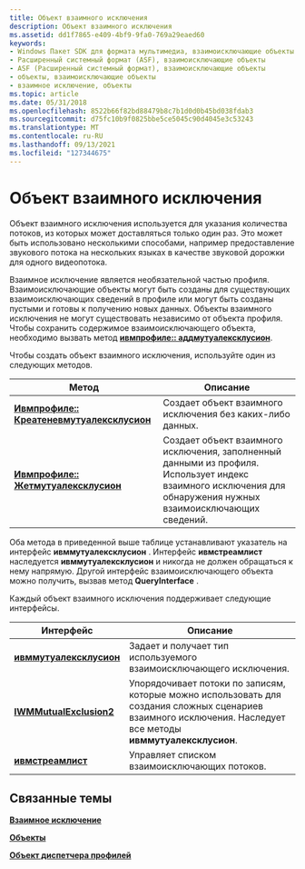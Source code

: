```yaml
---
title: Объект взаимного исключения
description: Объект взаимного исключения
ms.assetid: dd1f7865-e409-4bf9-9fa0-769a29eaed60
keywords:
- Windows Пакет SDK для формата мультимедиа, взаимоисключающие объекты
- Расширенный системный формат (ASF), взаимоисключающие объекты
- ASF (Расширенный системный формат), взаимоисключающие объекты
- объекты, взаимоисключающие объекты
- взаимное исключение, объекты
ms.topic: article
ms.date: 05/31/2018
ms.openlocfilehash: 8522b66f82bd88479b8c7b1d0d0b45bd038fdab3
ms.sourcegitcommit: d75fc10b9f0825bbe5ce5045c90d4045e3c53243
ms.translationtype: MT
ms.contentlocale: ru-RU
ms.lasthandoff: 09/13/2021
ms.locfileid: "127344675"
---
```

# <a name="mutual-exclusion-object"></a>Объект взаимного исключения

Объект взаимного исключения используется для указания количества потоков, из которых может доставляться только один раз. Это может быть использовано несколькими способами, например предоставление звукового потока на нескольких языках в качестве звуковой дорожки для одного видеопотока.

Взаимное исключение является необязательной частью профиля. Взаимоисключающие объекты могут быть созданы для существующих взаимоисключающих сведений в профиле или могут быть созданы пустыми и готовы к получению новых данных. Объекты взаимного исключения не могут существовать независимо от объекта профиля. Чтобы сохранить содержимое взаимоисключающего объекта, необходимо вызвать метод [**ивмпрофиле:: аддмутуалексклусион**](/previous-versions/windows/desktop/api/Wmsdkidl/nf-wmsdkidl-iwmprofile-addmutualexclusion).

Чтобы создать объект взаимного исключения, используйте один из следующих методов.



| Метод                                                                              | Описание                                                                                                                                                 |
|-------------------------------------------------------------------------------------|-------------------------------------------------------------------------------------------------------------------------------------------------------------|
| [**Ивмпрофиле:: Креатеневмутуалексклусион**](/previous-versions/windows/desktop/api/Wmsdkidl/nf-wmsdkidl-iwmprofile-createnewmutualexclusion) | Создает объект взаимного исключения без каких-либо данных.                                                                                                         |
| [**Ивмпрофиле:: Жетмутуалексклусион**](/previous-versions/windows/desktop/api/Wmsdkidl/nf-wmsdkidl-iwmprofile-getmutualexclusion)             | Создает объект взаимного исключения, заполненный данными из профиля. Использует индекс взаимного исключения для обнаружения нужных взаимоисключающих сведений. |



 

Оба метода в приведенной выше таблице устанавливают указатель на интерфейс **ивммутуалексклусион** . Интерфейс **ивмстреамлист** наследуется **ивммутуалексклусион** и никогда не должен обращаться к нему напрямую. Другой интерфейс взаимоисключающего объекта можно получить, вызвав метод **QueryInterface** .

Каждый объект взаимного исключения поддерживает следующие интерфейсы.



| Интерфейс                                          | Описание                                                                                                                                            |
|----------------------------------------------------|--------------------------------------------------------------------------------------------------------------------------------------------------------|
| [**ивммутуалексклусион**](/previous-versions/windows/desktop/api/wmsdkidl/nn-wmsdkidl-iwmmutualexclusion)   | Задает и получает тип используемого взаимоисключающего исключения.                                                                                            |
| [**IWMMutualExclusion2**](/previous-versions/windows/desktop/api/wmsdkidl/nn-wmsdkidl-iwmmutualexclusion2) | Упорядочивает потоки по записям, которые можно использовать для создания сложных сценариев взаимного исключения. Наследует все методы **ивммутуалексклусион**. |
| [**ивмстреамлист**](/previous-versions/windows/desktop/api/wmsdkidl/nn-wmsdkidl-iwmstreamlist)             | Управляет списком взаимоисключающих потоков.                                                                                                        |



 

## <a name="related-topics"></a>Связанные темы

<dl> <dt>

[**Взаимное исключение**](mutual-exclusion.md)
</dt> <dt>

[**Объекты**](objects.md)
</dt> <dt>

[**Объект диспетчера профилей**](profile-manager-object.md)
</dt> </dl>

 

 




